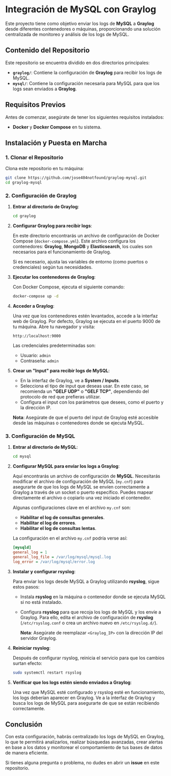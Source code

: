 
# Integración de MySQL con Graylog

Este proyecto tiene como objetivo enviar los logs de **MySQL** a **Graylog** desde diferentes contenedores o máquinas, proporcionando una solución centralizada de monitoreo y análisis de los logs de MySQL.

## Contenido del Repositorio

Este repositorio se encuentra dividido en dos directorios principales:

- **`graylog/`**: Contiene la configuración de **Graylog** para recibir los logs de MySQL.
- **`mysql/`**: Contiene la configuración necesaria para MySQL para que los logs sean enviados a **Graylog**.

## Requisitos Previos

Antes de comenzar, asegúrate de tener los siguientes requisitos instalados:

- **Docker** y **Docker Compose** en tu sistema.

## Instalación y Puesta en Marcha

### 1. Clonar el Repositorio

Clona este repositorio en tu máquina:

```bash
git clone https://github.com/jose404notfound/graylog-mysql.git
cd graylog-mysql
```

### 2. Configuración de Graylog

1. **Entrar al directorio de Graylog**:

   ```bash
   cd graylog
   ```

2. **Configurar Graylog para recibir logs**:

   En este directorio encontrarás un archivo de configuración de Docker Compose (`docker-compose.yml`). Este archivo configura los contenedores: **Graylog**, **MongoDB** y **Elasticsearch**, los cuales son necesarios para el funcionamiento de Graylog.

   Si es necesario, ajusta las variables de entorno (como puertos o credenciales) según tus necesidades.

3. **Ejecutar los contenedores de Graylog**:

   Con Docker Compose, ejecuta el siguiente comando:

   ```bash
   docker-compose up -d
   ```

4. **Acceder a Graylog**:

   Una vez que los contenedores estén levantados, accede a la interfaz web de Graylog. Por defecto, Graylog se ejecuta en el puerto 9000 de tu máquina. Abre tu navegador y visita:

   ```
   http://localhost:9000
   ```

   Las credenciales predeterminadas son:

   - Usuario: `admin`
   - Contraseña: `admin`

5. **Crear un "Input" para recibir logs de MySQL**:

   - En la interfaz de Graylog, ve a **System / Inputs**.
   - Selecciona el tipo de input que deseas usar. En este caso, se recomienda un **"GELF UDP"** o **"GELF TCP"**, dependiendo del protocolo de red que prefieras utilizar.
   - Configura el input con los parámetros que desees, como el puerto y la dirección IP.

   **Nota**: Asegúrate de que el puerto del input de Graylog esté accesible desde las máquinas o contenedores donde se ejecuta MySQL.

### 3. Configuración de MySQL

1. **Entrar al directorio de MySQL**:

   ```bash
   cd mysql
   ```

2. **Configurar MySQL para enviar los logs a Graylog**:

   Aquí encontrarás un archivo de configuración de **MySQL**. Necesitarás modificar el archivo de configuración de MySQL (`my.cnf`) para asegurarte de que los logs de MySQL se envíen correctamente a Graylog a través de un socket o puerto específico. Puedes mapear directamente el archivo o copiarlo una vez iniciado el contenedor.

   Algunas configuraciones clave en el archivo `my.cnf` son:

   - **Habilitar el log de consultas generales**.
   - **Habilitar el log de errores**.
   - **Habilitar el log de consultas lentas**.

   La configuración en el archivo `my.cnf` podría verse así:

   ```ini
   [mysqld]
   general_log = 1
   general_log_file = /var/log/mysql/mysql.log
   log_error = /var/log/mysql/error.log
   ```

3. **Instalar y configurar rsyslog**:

   Para enviar los logs desde MySQL a Graylog utilizando **rsyslog**, sigue estos pasos:

   - Instala **rsyslog** en la máquina o contenedor donde se ejecuta MySQL si no está instalado.

   - Configura **rsyslog** para que recoja los logs de MySQL y los envíe a Graylog. Para ello, edita el archivo de configuración de **rsyslog** (`/etc/rsyslog.conf` o crea un archivo nuevo en `/etc/rsyslog.d/`).

     **Nota**: Asegúrate de reemplazar `<Graylog_IP>` con la dirección IP del servidor Graylog.

4. **Reiniciar rsyslog**:

   Después de configurar rsyslog, reinicia el servicio para que los cambios surtan efecto:

   ```bash
   sudo systemctl restart rsyslog
   ```

5. **Verificar que los logs estén siendo enviados a Graylog**:

   Una vez que MySQL esté configurado y rsyslog esté en funcionamiento, los logs deberían aparecer en Graylog. Ve a la interfaz de Graylog y busca los logs de MySQL para asegurarte de que se están recibiendo correctamente.

## Conclusión

Con esta configuración, habrás centralizado los logs de MySQL en Graylog, lo que te permitirá analizarlos, realizar búsquedas avanzadas, crear alertas en base a los datos y monitorear el comportamiento de tus bases de datos de manera eficiente.

Si tienes alguna pregunta o problema, no dudes en abrir un **issue** en este repositorio.
